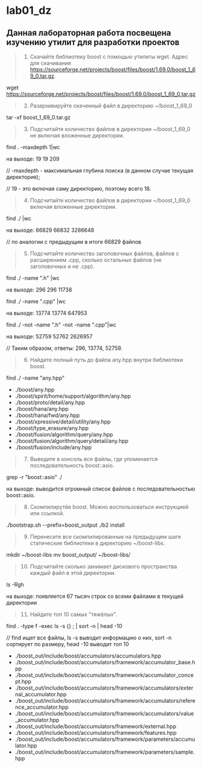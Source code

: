 # lab01_dz
## Данная лабораторная работа посвещена изучению утилит для разработки проектов

> 1. Скачайте библиотеку boost с помощью утилиты wget. Адрес для скачивания https://sourceforge.net/projects/boost/files/boost/1.69.0/boost_1_69_0.tar.gz.

wget https://sourceforge.net/projects/boost/files/boost/1.69.0/boost_1_69_0.tar.gz

> 2. Разархивируйте скаченный файл в директорию ~/boost_1_69_0

tar -xf boost_1_69_0.tar.gz

> 3. Подсчитайте количество файлов в директории ~/boost_1_69_0 не включая вложенные директории.

find . -maxdepth 1|wc

на выходе: 19 19 209

// -maxdepth - максимальная глубина поиска (в данном случае текущая директория);

// 19 - это включая саму директорию, поэтому всего 18.

> 4. Подсчитайте количество файлов в директории ~/boost_1_69_0 включая вложенные директории.

find ./ |wc

на выходе: 66829 66832 3286648

// по аналогии с предыдущим в итоге 66829 файлов

> 5. Подсчитайте количество заголовочных файлов, файлов с расширением .cpp, сколько остальных файлов (не заголовочных и не .cpp).

find ./ -name ".h" |wc

на выходе: 296 296 11738

find ./ -name ".cpp" |wc

на выходе: 13774 13774 647953

find ./ -not -name ".h" -not -name ".cpp"|wc

на выходе: 52759 52762 2626957

// Таким образом, ответы: 296, 13774, 52759.

> 6. Найдите полный путь до файла any.hpp внутри библиотеки boost.

find ./ -name "any.hpp"

* ./boost/any.hpp
* ./boost/spirit/home/support/algorithm/any.hpp
* ./boost/proto/detail/any.hpp
* ./boost/hana/any.hpp
* ./boost/hana/fwd/any.hpp
* ./boost/xpressive/detail/utility/any.hpp
* ./boost/type_erasure/any.hpp
* ./boost/fusion/algorithm/query/any.hpp
* ./boost/fusion/algorithm/query/detail/any.hpp
* ./boost/fusion/include/any.hpp

> 7. Выведите в консоль все файлы, где упоминается последовательность boost::asio.

grep -r "boost::asio" ./

на выходе: выводится огромный список файлов с последовательностью boost::asio.

> 8. Скомпилирутйе boost. Можно воспользоваться инструкцией или ссылкой.

./bootstrap.sh --prefix=boost_output
./b2 install

> 9. Перенесите все скомпилированные на предыдущем шаге статические библиотеки в директорию ~/boost-libs.

mkdir ~/boost-libs
mv boost_output/ ~/boost-libs/

> 10. Подсчитайте сколько занимает дискового пространства каждый файл в этой директории.

ls -Rgh

на выходе: появляется 67 тысяч строк со всеми файлами в текущей директории

> 11. Найдите топ 10 самых "тяжёлых".

find . -type f -exec ls -s {} ; | sort -n | head -10

// find ищет все файлы, ls -s выводит информацию о них, sort -n сортирует по размеру, head -10 выводит топ 10

* ./boost_out/include/boost/accumulators/accumulators.hpp
* ./boost_out/include/boost/accumulators/framework/accumulator_base.hpp
* ./boost_out/include/boost/accumulators/framework/accumulator_concept.hpp
* ./boost_out/include/boost/accumulators/framework/accumulators/external_accumulator.hpp
* ./boost_out/include/boost/accumulators/framework/accumulators/reference_accumulator.hpp
* ./boost_out/include/boost/accumulators/framework/accumulators/value_accumulator.hpp
* ./boost_out/include/boost/accumulators/framework/external.hpp
* ./boost_out/include/boost/accumulators/framework/features.hpp
* ./boost_out/include/boost/accumulators/framework/parameters/accumulator.hpp
* ./boost_out/include/boost/accumulators/framework/parameters/sample.hpp




